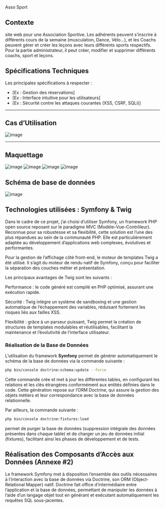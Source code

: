 Asso Sport

## Contexte
site web pour
une Association Sportive. Les adhérents peuvent s’inscrire à différents cours de la semaine
(musculation, Dance, Vélo…), et les Coachs peuvent gérer et créer les leçons avec leurs
différents sports respectifs.
Pour la partie administrateur, il peut créer, modifier et supprimer différents coachs, sport et
leçons.

## Spécifications Techniques
Les principales spécifications à respecter :
- [Ex : Gestion des réservations]
- [Ex : Interface intuitive pour les utilisateurs]
- [Ex : Sécurité contre les attaques courantes (XSS, CSRF, SQLi)]

---

## Cas d’Utilisation
![image](https://github.com/user-attachments/assets/013368c1-1d5b-4027-b027-77102464c317)

---

## Maquettage
![image](https://github.com/user-attachments/assets/cba204ba-3f3e-4bf3-9fa1-f018ad038501)
![image](https://github.com/user-attachments/assets/8d7d4a3e-17a2-4a7c-b21a-f0d318f890b6)
![image](https://github.com/user-attachments/assets/7c96d2fa-9a61-43a0-a4b4-e043866cfd35)
![image](https://github.com/user-attachments/assets/ad662e51-01a8-4474-9d65-c11b99058e9f)


## Schéma de base de données

![image](https://github.com/user-attachments/assets/2eab8b5f-dd76-43a3-9310-cd2f845ed256)


## Technologies utilisées : Symfony & Twig

Dans le cadre de ce projet, j’ai choisi d’utiliser Symfony, un framework PHP open source reposant sur le paradigme MVC (Modèle–Vue–Contrôleur). Reconnue pour sa robustesse et sa flexibilité, cette solution est l’une des plus répandues au sein de la communauté PHP. Elle est particulièrement adaptée au développement d’applications web complexes, évolutives et performantes.

Pour la gestion de l’affichage côté front-end, le moteur de templates Twig a été utilisé. Il s’agit du moteur de rendu natif de Symfony, conçu pour faciliter la séparation des couches métier et présentation.

Les principaux avantages de Twig sont les suivants :

Performance : le code généré est compilé en PHP optimisé, assurant une exécution rapide.

Sécurité : Twig intègre un système de sandboxing et une gestion automatique de l’échappement des variables, réduisant fortement les risques liés aux failles XSS.

Flexibilité : grâce à un parseur puissant, Twig permet la création de structures de templates modulables et réutilisables, facilitant la maintenance et l’évolutivité de l’interface utilisateur.

### Réalisation de la Base de Données

L’utilisation du framework **Symfony** permet de générer automatiquement le schéma de la base de données via la commande suivante :
```bash
php bin/console doctrine:schema:update --force
```
Cette commande crée et met à jour les différentes tables, en configurant les relations et les clés étrangères conformément aux entités définies dans le code. Cette génération repose sur l’ORM Doctrine, qui assure la gestion des objets métiers et leur correspondance avec la base de données relationnelle.

Par ailleurs, la commande suivante :
```bash
php bin/console doctrine:fixtures:load
```
permet de purger la base de données (suppression intégrale des données présentes dans chaque table) et de charger un jeu de données initial (fixtures), facilitant ainsi les phases de développement et de tests.


## Réalisation des Composants d’Accès aux Données (Annexe #2)
Le framework Symfony met à disposition l’ensemble des outils nécessaires à l’interaction avec la base de données via Doctrine, son ORM (Object-Relational Mapper) natif.
Doctrine fait office d’intermédiaire entre l’application et la base de données, permettant de manipuler les données à l’aide d’un langage objet tout en générant et exécutant automatiquement les requêtes SQL sous-jacentes.




